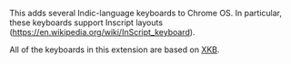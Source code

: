 This adds several Indic-language keyboards to Chrome OS. In particular, these
keyboards support Inscript layouts (https://en.wikipedia.org/wiki/InScript_keyboard).

All of the keyboards in this extension are based on [XKB](../example/xkb/README.md).
